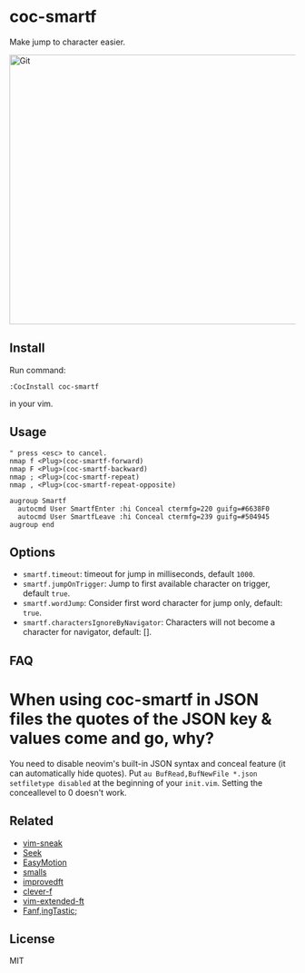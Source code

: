 # coc-smartf

Make jump to character easier.

<img alt="Git" src="https://user-images.githubusercontent.com/251450/59192006-ada21c00-8bb3-11e9-994e-027ab5de06bf.gif" height="475" width="630" />

## Install

Run command:

```vim
:CocInstall coc-smartf
```

in your vim.

## Usage

```vim
" press <esc> to cancel.
nmap f <Plug>(coc-smartf-forward)
nmap F <Plug>(coc-smartf-backward)
nmap ; <Plug>(coc-smartf-repeat)
nmap , <Plug>(coc-smartf-repeat-opposite)

augroup Smartf
  autocmd User SmartfEnter :hi Conceal ctermfg=220 guifg=#6638F0
  autocmd User SmartfLeave :hi Conceal ctermfg=239 guifg=#504945
augroup end
```

## Options

- `smartf.timeout`: timeout for jump in milliseconds, default `1000`.
- `smartf.jumpOnTrigger`: Jump to first available character on trigger, default `true`.
- `smartf.wordJump`: Consider first word character for jump only, default: `true`.
- `smartf.charactersIgnoreByNavigator`: Characters will not become a character for navigator, default: [].

## FAQ
# When using coc-smartf in JSON files the quotes of the JSON key & values come and go, why?

You need to disable neovim's built-in JSON syntax and conceal feature (it can automatically hide quotes). Put `au BufRead,BufNewFile *.json setfiletype disabled` at the beginning of your `init.vim`. Setting the conceallevel to 0 doesn't work.

## Related

- [vim-sneak](https://github.com/justinmk/vim-sneak)
- [Seek](https://github.com/goldfeld/vim-seek)
- [EasyMotion](https://github.com/Lokaltog/vim-easymotion)
- [smalls](https://github.com/t9md/vim-smalls)
- [improvedft](https://github.com/chrisbra/improvedft)
- [clever-f](https://github.com/rhysd/clever-f.vim)
- [vim-extended-ft](https://github.com/svermeulen/vim-extended-ft)
- [Fanf,ingTastic;](https://github.com/dahu/vim-fanfingtastic)

## License

MIT
